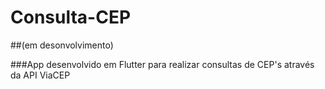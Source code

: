 # Consulta-CEP
##(em desonvolvimento)

###App desenvolvido em Flutter para realizar consultas de CEP's através da API ViaCEP
